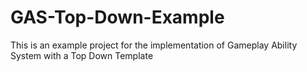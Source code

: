 # GAS-Top-Down-Example
This is an example project for the implementation of Gameplay Ability System with a Top Down Template
